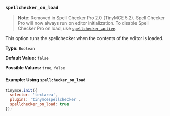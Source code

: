 ### `spellchecker_on_load`

> **Note**: Removed in Spell Checker Pro 2.0 (TinyMCE 5.2). Spell Checker Pro will now always run on editor initialization. To disable Spell Checker Pro on load, use [`spellchecker_active`](#spellchecker_active).

This option runs the spellchecker when the contents of the editor is loaded.

**Type:** `Boolean`

**Default Value:** `false`

**Possible Values:** `true`, `false`

#### Example: Using `spellchecker_on_load`

```js
tinymce.init({
  selector: 'textarea',
  plugins: 'tinymcespellchecker',
  spellchecker_on_load: true
});
```

